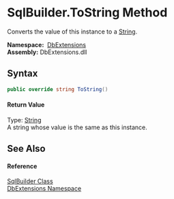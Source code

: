 SqlBuilder.ToString Method
==========================
Converts the value of this instance to a [String][1].

  **Namespace:**  [DbExtensions][2]  
  **Assembly:** DbExtensions.dll

Syntax
------

```csharp
public override string ToString()
```

#### Return Value
Type: [String][1]  
A string whose value is the same as this instance.

See Also
--------

#### Reference
[SqlBuilder Class][3]  
[DbExtensions Namespace][2]  

[1]: http://msdn.microsoft.com/en-us/library/s1wwdcbf
[2]: ../README.md
[3]: README.md